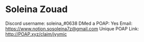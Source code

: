 # Soleina Zouad

Discord username: soleina_#0638
DMed a POAP: Yes
Email: https://www.notion.sosoleina7z@gmail.com
Unique POAP Link: http://POAP.xyz/claim/jyymic